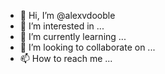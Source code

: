 - 👋 Hi, I’m @alexvdooble
- 👀 I’m interested in ...
- 🌱 I’m currently learning ...
- 💞️ I’m looking to collaborate on ...
- 📫 How to reach me ...

<!---
alexvdooble/alexvdooble is a ✨ special ✨ repository because its `README.md` (this file) appears on your GitHub profile.
You can click the Preview link to take a look at your changes.
--->
